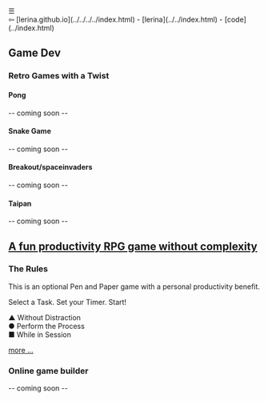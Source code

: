 <div class="navbar"><a class="openbtn" onclick="openNav()">&#9776;</a></div>
<main>
⇦ [lerina.github.io](../../../../index.html)  - [lerina](../../index.html) - [code](../index.html)  

## Game Dev

### Retro Games with a Twist

#### Pong

-- coming soon --

#### Snake Game

-- coming soon --


#### Breakout/spaceinvaders

-- coming soon --

#### Taipan

-- coming soon --

## [A fun productivity RPG game without complexity](./nmRpg_builder.html)

### The Rules
This is an optional Pen and Paper game with a personal productivity benefit.

Select a Task. Set your Timer. Start!

▲ Without Distraction  
● Perform the Process  
■ While in Session  

[more ...](./nmRpg_builder.html)

### Online game builder

-- coming soon --

</main>
<script src="https://lerina.github.io/js/toc.js"></script>
<script>
let anchor= document.createElement('a');
anchor.href="javascript:closeNav()"; //void(0)"; //anchor[0].onclick = closeNav();
anchor.className = "closebtn";  
anchor.innerHTML="&times;";
document.getElementById("TOC").prepend(anchor);

let navCrumbs= document.createElement('div');
navCrumbs.className = "hover-nav";
navCrumbs.innerHTML = `
<div class="hover-nav">
<ul>
<li><a href="../../../../index.html">⇦ home</a></li>
<li><a href="../../index.html">lerina</a></li>
<li><a href="../index.html">code</a></li>
</ul>
</div>`;
document.getElementById("TOC").prepend(navCrumbs); 
</script>
